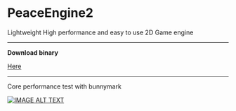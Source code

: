 # PeaceEngine2
Lightweight High performance and easy to use 2D Game engine


---
**Download binary**

[Here](https://github.com/peacedeveloper1/PeaceEngine2/releases/tag/2.01b)


---
Core performance test with bunnymark 

[![IMAGE ALT TEXT](https://cdn.discordapp.com/attachments/577971781252546561/822748728824823828/unknown.png)](http://www.youtube.com/watch?v=NCBJsfpKvFM "PeaceEngine2")
